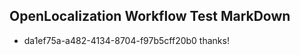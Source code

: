 ## OpenLocalization Workflow Test MarkDown
* da1ef75a-a482-4134-8704-f97b5cff20b0 thanks!

<!--HONumber=Aug16_HO1-->


